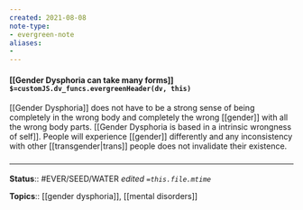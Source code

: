 ```yaml
---
created: 2021-08-08
note-type: 
- evergreen-note
aliases:
- 
---
```


#### [[Gender Dysphoria can take many forms]] `$=customJS.dv_funcs.evergreenHeader(dv, this)`

[[Gender Dysphoria]] does not have to be a strong sense of being completely in the wrong body and completely the wrong [[gender]] with all the wrong body parts. [[Gender Dysphoria is based in a intrinsic wrongness of self]]. People will experience [[gender]] differently and any inconsistency with other [[transgender|trans]] people does not invalidate their existence. 

### <hr class="footnote"/>

**Status**:: #EVER/SEED/WATER 
*edited `=this.file.mtime`*

**Topics**:: [[gender dysphoria]], [[mental disorders]]
	

